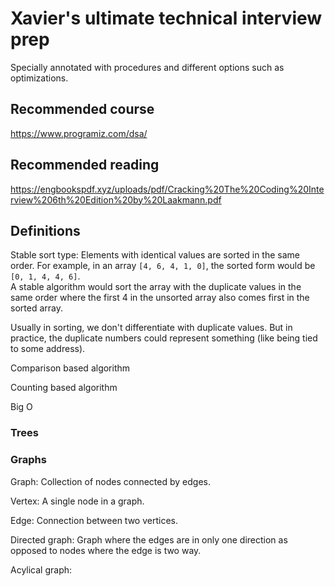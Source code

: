 # Xavier's ultimate technical interview prep

Specially annotated with procedures and different options such as optimizations.

## Recommended course

<https://www.programiz.com/dsa/>

## Recommended reading

<https://engbookspdf.xyz/uploads/pdf/Cracking%20The%20Coding%20Interview%206th%20Edition%20by%20Laakmann.pdf>

## Definitions

Stable sort type:
Elements with identical values are sorted in the same order.  For example,
in an array `[4, 6, 4, 1, 0]`, the sorted form would be `[0, 1, 4, 4, 6]`.  
A stable algorithm would sort the array with the duplicate values in the same order
where the first 4 in the unsorted array also comes first in the sorted array.  

Usually in sorting, we don't differentiate with duplicate values.  But in
practice, the duplicate numbers could represent something (like being tied to
some address).  

Comparison based algorithm

Counting based algorithm

Big O

### Trees

### Graphs

Graph:
Collection of nodes connected by edges.  

Vertex:
A single node in a graph.  

Edge:
Connection between two vertices.

Directed graph: Graph where the edges are in only one direction as opposed
to nodes where the edge is two way.  

Acylical graph:
